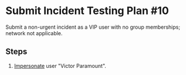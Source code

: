 # Submit Incident Testing Plan #10

Submit a non-urgent incident as a VIP user with no group memberships; network not applicable.

## Steps

1. [Impersonate](../Impersonation.md) user "Victor Paramount".
